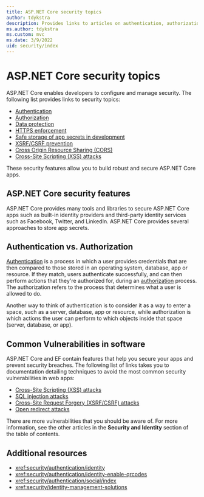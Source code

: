 ```yaml
---
title: ASP.NET Core security topics
author: tdykstra
description: Provides links to articles on authentication, authorization, and security in ASP.NET Core.
ms.author: tdykstra
ms.custom: mvc
ms.date: 3/9/2022
uid: security/index
---
```

# ASP.NET Core security topics

ASP.NET Core enables developers to configure and manage security. The following list provides links to security topics:

* [Authentication](xref:security/authentication/index)
* [Authorization](xref:security/authorization/introduction)
* [Data protection](xref:security/data-protection/introduction)
* [HTTPS enforcement](xref:security/enforcing-ssl)
* [Safe storage of app secrets in development](xref:security/app-secrets)
* [XSRF/CSRF prevention](xref:security/anti-request-forgery)
* [Cross Origin Resource Sharing (CORS)](xref:security/cors)
* [Cross-Site Scripting (XSS) attacks](xref:security/cross-site-scripting)

These security features allow you to build robust and secure ASP.NET Core apps.

## ASP.NET Core security features

ASP.NET Core provides many tools and libraries to secure ASP.NET Core apps such as built-in identity providers and third-party identity services such as Facebook, Twitter, and LinkedIn. ASP.NET Core provides several approaches to store app secrets.

## Authentication vs. Authorization

[Authentication](xref:security/authentication/index) is a process in which a user provides credentials that are then compared to those stored in an operating system, database, app or resource. If they match, users authenticate successfully, and can then perform actions that they're authorized for, during an [authorization](xref:security/authorization/introduction) process. The authorization refers to the process that determines what a user is allowed to do.

Another way to think of authentication is to consider it as a way to enter a space, such as a server, database, app or resource, while authorization is which actions the user can perform to which objects inside that space (server, database, or app).

## Common Vulnerabilities in software

ASP.NET Core and EF contain features that help you secure your apps and prevent security breaches. The following list of links takes you to documentation detailing techniques to avoid the most common security vulnerabilities in web apps:

* [Cross-Site Scripting (XSS) attacks](xref:security/cross-site-scripting)
* [SQL injection attacks](/ef/core/querying/raw-sql)
* [Cross-Site Request Forgery (XSRF/CSRF) attacks](xref:security/anti-request-forgery)
* [Open redirect attacks](xref:security/preventing-open-redirects)

There are more vulnerabilities that you should be aware of. For more information, see the other articles in the **Security and Identity** section of the table of contents.

## Additional resources

* <xref:security/authentication/identity>
* <xref:security/authentication/identity-enable-qrcodes>
* <xref:security/authentication/social/index> 
* <xref:security/identity-management-solutions>
